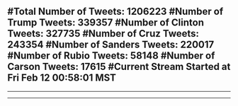 #Total Number of Tweets: 1206223 
#Number of Trump Tweets: 339357
#Number of Clinton Tweets: 327735
#Number of Cruz Tweets: 243354
#Number of Sanders Tweets: 220017
#Number of Rubio Tweets: 58148
#Number of Carson Tweets: 17615
#Current Stream Started at Fri Feb 12 00:58:01 MST
---
---
---
